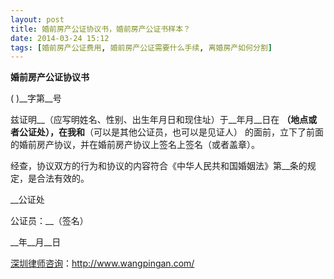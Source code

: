 ```yaml
---
layout: post
title: 婚前房产公证协议书，婚前房产公证书样本？
date: 2014-03-24 15:12
tags: [婚前房产公证费用, 婚前房产公证需要什么手续, 离婚房产如何分割]
---
```

<strong>婚前房产公证协议书</strong>

( )__字第__号

兹证明__（应写明姓名、性别、出生年月日和现住址）于__年月__日在 __（地点或者公证处），在我和__（可以是其他公证员，也可以是见证人） 的面前，立下了前面的婚前房产协议，并在婚前房产协议上签名上签名（或者盖章）。

经查，协议双方的行为和协议的内容符合《中华人民共和国婚姻法》第__条的规定，是合法有效的。

__公证处

公证员：__（签名）

__年__月__日

<a href="http://www.wangpingan.com/">深圳律师咨询</a>：<a href="http://www.wangpingan.com/">http://www.wangpingan.com/</a>

